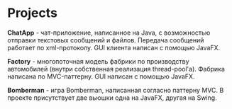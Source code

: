 # Projects
**ChatApp** - чат-приложение, написанное на Java, с возможностью отправки текстовых сообщений и файлов. Передача сообщений работает по xml-протоколу. GUI клиента написан с помощью JavaFX.

**Factory** - многопоточная модель фабрики по производству автомобилей (внутри собственная реализация thread-pool'a). Фабрика написана по MVC-паттерну. GUI написан с помощью JavaFX.

**Bomberman** - игра Bomberman, написанная согласно паттерну MVC. В проекте присутствует две вьюшки одна на JavaFX, другая на Swing.

